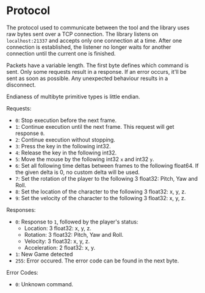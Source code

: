# Protocol

The protocol used to communicate between the tool and the library uses raw bytes
  sent over a TCP connection.
The library listens on `localhost:21337` and accepts only one connection at a
  time.
After one connection is established, the listener no longer waits for another
  connection until the current one is finished.
  
Packets have a variable length.
The first byte defines which command is sent.
Only some requests result in a response.
If an error occurs, it'll be sent as soon as possible.
Any unexpected behaviour results in a disconnect.

Endianess of multibyte primitive types is little endian.

Requests:
* `0`: Stop execution before the next frame.
* `1`: Continue execution until the next frame.
        This request will get response `0`.
* `2`: Continue execution without stopping.
* `3`: Press the key in the following int32.
* `4`: Release the key in the following int32.
* `5`: Move the mouse by the following int32 `x` and int32 `y`.
* `6`: Set all following time deltas between frames to the following float64.
        If the given delta is 0, no custom delta will be used.
* `7`: Set the rotation of the player to the following 3 float32: Pitch, Yaw and Roll.
* `8`: Set the location of the character to the following 3 float32: x, y, z.
* `9`: Set the velocity of the character to the following 3 float32: x, y, z.

Responses:
* `0`: Response to `1`, followed by the player's status:
    + Location: 3 float32: x, y, z.
    + Rotation: 3 float32: Pitch, Yaw and Roll.
    + Velocity: 3 float32: x, y, z.
    + Acceleration: 2 float32: x, y.
* `1`: New Game detected
* `255`: Error occured. The error code can be found in the next byte.

Error Codes:
* `0`: Unknown command.
